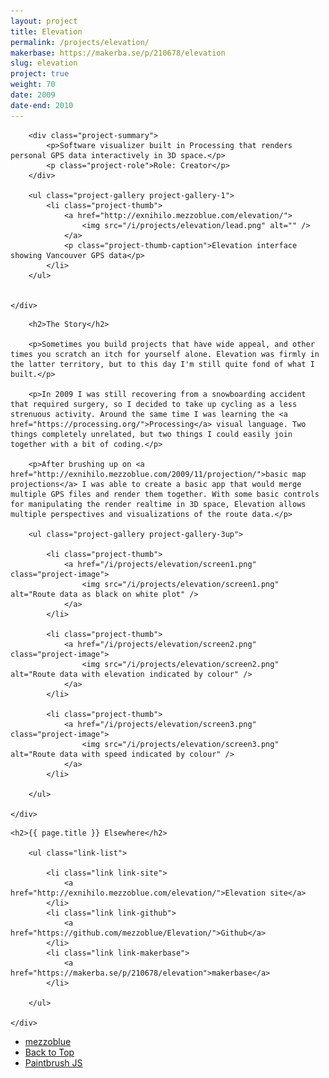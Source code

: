 ```yaml
---
layout: project
title: Elevation
permalink: /projects/elevation/
makerbase: https://makerba.se/p/210678/elevation
slug: elevation
project: true
weight: 70
date: 2009
date-end: 2010
---
```


<section id="summary" class="project-section">
	<div class="wrap">

		<div class="project-summary">
			<p>Software visualizer built in Processing that renders personal GPS data interactively in 3D space.</p>
			<p class="project-role">Role: Creator</p>
		</div>

		<ul class="project-gallery project-gallery-1">
			<li class="project-thumb">
				<a href="http://exnihilo.mezzoblue.com/elevation/">
					<img src="/i/projects/elevation/lead.png" alt="" />
				</a>
				<p class="project-thumb-caption">Elevation interface showing Vancouver GPS data</p>
			</li>
		</ul>


	</div>
</section>


<section id="story" class="project-section project-story">
	<div class="wrap">

		<h2>The Story</h2>

		<p>Sometimes you build projects that have wide appeal, and other times you scratch an itch for yourself alone. Elevation was firmly in the latter territory, but to this day I'm still quite fond of what I built.</p>

		<p>In 2009 I was still recovering from a snowboarding accident that required surgery, so I decided to take up cycling as a less strenuous activity. Around the same time I was learning the <a href="https://processing.org/">Processing</a> visual language. Two things completely unrelated, but two things I could easily join together with a bit of coding.</p>

		<p>After brushing up on <a href="http://exnihilo.mezzoblue.com/2009/11/projection/">basic map projections</a> I was able to create a basic app that would merge multiple GPS files and render them together. With some basic controls for manipulating the render realtime in 3D space, Elevation allows multiple perspectives and visualizations of the route data.</p>

		<ul class="project-gallery project-gallery-3up">

			<li class="project-thumb">
				<a href="/i/projects/elevation/screen1.png" class="project-image">
					<img src="/i/projects/elevation/screen1.png" alt="Route data as black on white plot" />
				</a>
			</li>

			<li class="project-thumb">
				<a href="/i/projects/elevation/screen2.png" class="project-image">
					<img src="/i/projects/elevation/screen2.png" alt="Route data with elevation indicated by colour" />
				</a>
			</li>

			<li class="project-thumb">
				<a href="/i/projects/elevation/screen3.png" class="project-image">
					<img src="/i/projects/elevation/screen3.png" alt="Route data with speed indicated by colour" />
				</a>
			</li>

		</ul>

	</div>
</section>


<section id="elsewhere" class="project-section project-elsewhere">
	<div class="wrap">

	<h2>{{ page.title }} Elsewhere</h2>

		<ul class="link-list">

			<li class="link link-site">
				<a href="http://exnihilo.mezzoblue.com/elevation/">Elevation site</a>
			</li>
			<li class="link link-github">
				<a href="https://github.com/mezzoblue/Elevation/">Github</a>
			</li>
			<li class="link link-makerbase">
				<a href="https://makerba.se/p/210678/elevation">makerbase</a>
			</li>

		</ul>

	</div>
</section>


<section class="project-nav">
	<ul>
		<li class="project-prev">
			<a href="/projects/mezzoblue/" class="link">
				mezzoblue
			</a>
		</li>
		<li class="project-top">
			<a href="#top" class="link">
				Back to Top
			</a>
		</li>
		<li class="project-next">
			<a href="/projects/paintbrush/" class="link">
				Paintbrush JS
			</a>
		</li>
	</ul>
</section>